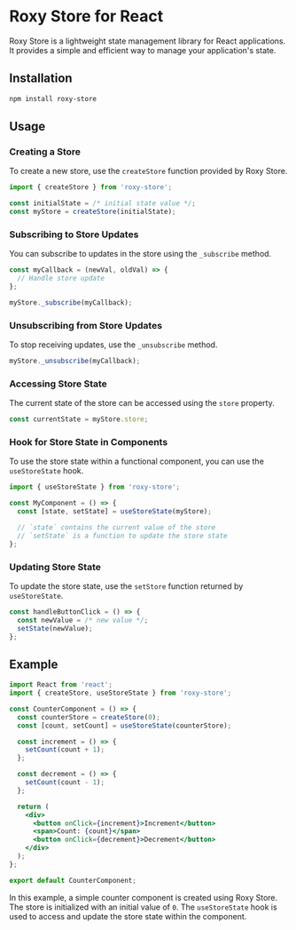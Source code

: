 # Roxy Store for React

Roxy Store is a lightweight state management library for React applications. It provides a simple and efficient way to manage your application's state.

## Installation

```bash
npm install roxy-store
```

## Usage

### Creating a Store

To create a new store, use the `createStore` function provided by Roxy Store.

```jsx
import { createStore } from 'roxy-store';

const initialState = /* initial state value */;
const myStore = createStore(initialState);
```

### Subscribing to Store Updates

You can subscribe to updates in the store using the `_subscribe` method.

```jsx
const myCallback = (newVal, oldVal) => {
  // Handle store update
};

myStore._subscribe(myCallback);
```

### Unsubscribing from Store Updates

To stop receiving updates, use the `_unsubscribe` method.

```jsx
myStore._unsubscribe(myCallback);
```

### Accessing Store State

The current state of the store can be accessed using the `store` property.

```jsx
const currentState = myStore.store;
```

### Hook for Store State in Components

To use the store state within a functional component, you can use the `useStoreState` hook.

```jsx
import { useStoreState } from 'roxy-store';

const MyComponent = () => {
  const [state, setState] = useStoreState(myStore);

  // `state` contains the current value of the store
  // `setState` is a function to update the store state
};
```

### Updating Store State

To update the store state, use the `setStore` function returned by `useStoreState`.

```jsx
const handleButtonClick = () => {
  const newValue = /* new value */;
  setState(newValue);
};
```

## Example

```jsx
import React from 'react';
import { createStore, useStoreState } from 'roxy-store';

const CounterComponent = () => {
  const counterStore = createStore(0);
  const [count, setCount] = useStoreState(counterStore);

  const increment = () => {
    setCount(count + 1);
  };

  const decrement = () => {
    setCount(count - 1);
  };

  return (
    <div>
      <button onClick={increment}>Increment</button>
      <span>Count: {count}</span>
      <button onClick={decrement}>Decrement</button>
    </div>
  );
};

export default CounterComponent;
```

In this example, a simple counter component is created using Roxy Store. The store is initialized with an initial value of `0`. The `useStoreState` hook is used to access and update the store state within the component.
